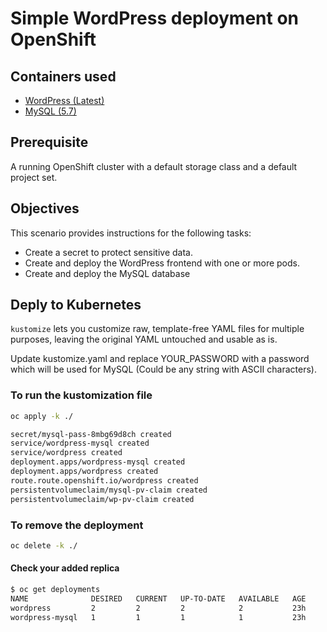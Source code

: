 # Simple WordPress deployment on OpenShift

## Containers used
- [WordPress (Latest)](https://hub.docker.com/_/wordpress/)
- [MySQL (5.7)](https://hub.docker.com/_/mysql/)

## Prerequisite

A running OpenShift cluster with a default storage class and a default project set.

## Objectives

This scenario provides instructions for the following tasks:

- Create a secret to protect sensitive data.
- Create and deploy the WordPress frontend with one or more pods.
- Create and deploy the MySQL database

## Deply to Kubernetes

`kustomize` lets you customize raw, template-free YAML
files for multiple purposes, leaving the original YAML
untouched and usable as is.

Update kustomize.yaml and replace YOUR_PASSWORD with a password which will be used for MySQL (Could be any string with ASCII characters).

### To run the kustomization file 

```bash
oc apply -k ./
```

```bash
secret/mysql-pass-8mbg69d8ch created
service/wordpress-mysql created
service/wordpress created
deployment.apps/wordpress-mysql created
deployment.apps/wordpress created
route.route.openshift.io/wordpress created
persistentvolumeclaim/mysql-pv-claim created
persistentvolumeclaim/wp-pv-claim created
```

### To remove the deployment

```bash
oc delete -k ./
```

#### Check your added replica
```bash
$ oc get deployments
NAME              DESIRED   CURRENT   UP-TO-DATE   AVAILABLE   AGE
wordpress         2         2         2            2           23h
wordpress-mysql   1         1         1            1           23h
```

